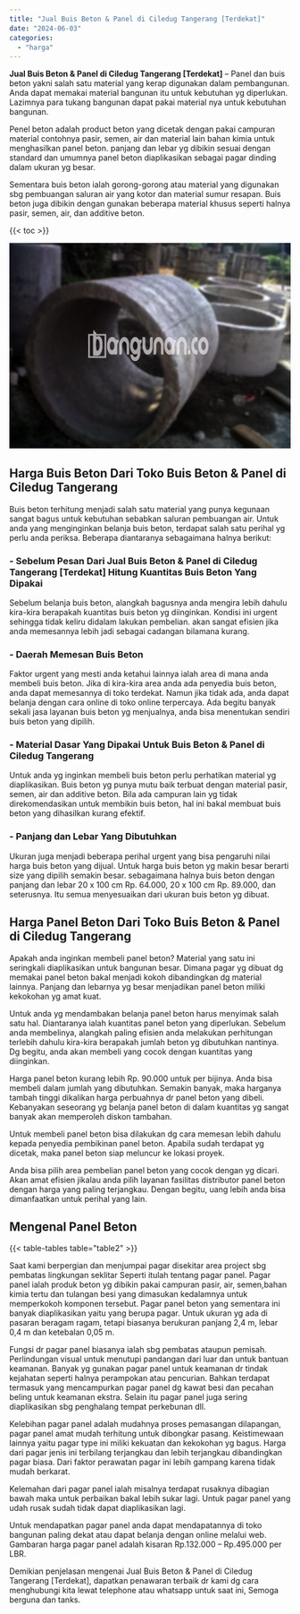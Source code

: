 ```yaml
---
title: "Jual Buis Beton & Panel di Ciledug Tangerang [Terdekat]"
date: "2024-06-03"
categories: 
  - "harga"
---
```


**Jual Buis Beton & Panel di Ciledug Tangerang \[Terdekat\]** – Panel dan buis beton yakni salah satu material yang kerap digunakan dalam pembangunan. Anda dapat memakai material bangunan itu untuk kebutuhan yg diperlukan. Lazimnya para tukang bangunan dapat pakai material nya untuk kebutuhan bangunan.

Penel beton adalah product beton yang dicetak dengan pakai campuran material contohnya pasir, semen, air dan material lain bahan kimia untuk menghasilkan panel beton. panjang dan lebar yg dibikin sesuai dengan standard dan umumnya panel beton diaplikasikan sebagai pagar dinding dalam ukuran yg besar.

Sementara buis beton ialah gorong-gorong atau material yang digunakan sbg pembuangan saluran air yang kotor dan material sumur resapan. Buis beton juga dibikin dengan gunakan beberapa material khusus seperti halnya pasir, semen, air, dan additive beton.

{{< toc >}}

![Jual Buis Beton & Panel di Ciledug Tangerang [Terdekat]](/images/jual-panel-buis-beton-murah-32.png)

## Harga Buis Beton Dari Toko Buis Beton & Panel di Ciledug Tangerang

Buis beton terhitung menjadi salah satu material yang punya kegunaan sangat bagus untuk kebutuhan sebabkan saluran pembuangan air. Untuk anda yang menginginkan belanja buis beton, terdapat salah satu perihal yg perlu anda periksa. Beberapa diantaranya sebagaimana halnya berikut:

### \- Sebelum Pesan Dari Jual Buis Beton & Panel di Ciledug Tangerang \[Terdekat\] Hitung Kuantitas Buis Beton Yang Dipakai

Sebelum belanja buis beton, alangkah bagusnya anda mengira lebih dahulu kira-kira berapakah kuantitas buis beton yg diinginkan. Kondisi ini urgent sehingga tidak keliru didalam lakukan pembelian. akan sangat efisien jika anda memesannya lebih jadi sebagai cadangan bilamana kurang.

### \- Daerah Memesan Buis Beton

Faktor urgent yang mesti anda ketahui lainnya ialah area di mana anda membeli buis beton. Jika di kira-kira area anda ada penyedia buis beton, anda dapat memesannya di toko terdekat. Namun jika tidak ada, anda dapat belanja dengan cara online di toko online terpercaya. Ada begitu banyak sekali jasa layanan buis beton yg menjualnya, anda bisa menentukan sendiri buis beton yang dipilih.

### \- Material Dasar Yang Dipakai Untuk Buis Beton & Panel di Ciledug Tangerang

Untuk anda yg inginkan membeli buis beton perlu perhatikan material yg diaplikasikan. Buis beton yg punya mutu baik terbuat dengan material pasir, semen, air dan additive beton. Bila ada campuran lain yg tidak direkomendasikan untuk membikin buis beton, hal ini bakal membuat buis beton yang dihasilkan kurang efektif.

### \- Panjang dan Lebar Yang Dibutuhkan

Ukuran juga menjadi beberapa perihal urgent yang bisa pengaruhi nilai harga buis beton yang dijual. Untuk harga buis beton yg makin besar berarti size yang dipilih semakin besar. sebagaimana halnya buis beton dengan panjang dan lebar 20 x 100 cm Rp. 64.000, 20 x 100 cm Rp. 89.000, dan seterusnya. Itu semua menyesuaikan dari ukuran buis beton yg dibuat.

## Harga Panel Beton Dari Toko Buis Beton & Panel di Ciledug Tangerang

Apakah anda inginkan membeli panel beton? Material yang satu ini seringkali diaplikasikan untuk bangunan besar. Dimana pagar yg dibuat dg memakai panel beton bakal menjadi kokoh dibandingkan dg material lainnya. Panjang dan lebarnya yg besar menjadikan panel beton miliki kekokohan yg amat kuat.

Untuk anda yg mendambakan belanja panel beton harus menyimak salah satu hal. Diantaranya ialah kuantitas panel beton yang diperlukan. Sebelum anda membelinya, alangkah paling efisien anda melakukan perhitungan terlebih dahulu kira-kira berapakah jumlah beton yg dibutuhkan nantinya. Dg begitu, anda akan membeli yang cocok dengan kuantitas yang diinginkan.

Harga panel beton kurang lebih Rp. 90.000 untuk per bijinya. Anda bisa membeli dalam jumlah yang dibutuhkan. Semakin banyak, maka harganya tambah tinggi dikalikan harga perbuahnya dr panel beton yang dibeli. Kebanyakan seseorang yg belanja panel beton di dalam kuantitas yg sangat banyak akan memperoleh diskon tambahan.

Untuk membeli panel beton bisa dilakukan dg cara memesan lebih dahulu kepada penyedia pembikinan panel beton. Apabila sudah terdapat yg dicetak, maka panel beton siap meluncur ke lokasi proyek.

Anda bisa pilih area pembelian panel beton yang cocok dengan yg dicari. Akan amat efisien jikalau anda pilih layanan fasilitas distributor panel beton dengan harga yang paling terjangkau. Dengan begitu, uang lebih anda bisa dimanfaatkan untuk perihal yang lain.

## Mengenal Panel Beton

{{< table-tables table="table2" >}}

Saat kami berpergian dan menjumpai pagar disekitar area project sbg pembatas lingkungan seklitar Seperti itulah tentang pagar panel. Pagar panel ialah produk beton yg dibikin pakai campuran pasir, air, semen,bahan kimia tertu dan tulangan besi yang dimasukan kedalamnya untuk memperkokoh komponen tersebut. Pagar panel beton yang sementara ini banyak diaplikasikan yaitu yang berupa pagar. Untuk ukuran yg ada di pasaran beragam ragam, tetapi biasanya berukuran panjang 2,4 m, lebar 0,4 m dan ketebalan 0,05 m.

Fungsi dr pagar panel biasanya ialah sbg pembatas ataupun pemisah. Perlindungan visual untuk menutupi pandangan dari luar dan untuk bantuan keamanan. Banyak yg gunakan pagar panel untuk keamanan dr tindak kejahatan seperti halnya perampokan atau pencurian. Bahkan terdapat termasuk yang mencampurkan pagar panel dg kawat besi dan pecahan beling untuk keamanan ekstra. Selain itu pagar panel juga sering diaplikasikan sbg penghalang tempat perkebunan dll.

Kelebihan pagar panel adalah mudahnya proses pemasangan dilapangan, pagar panel amat mudah terhitung untuk dibongkar pasang. Keistimewaan lainnya yaitu pagar type ini miliki kekuatan dan kekokohan yg bagus. Harga dari pagar jenis ini terbilang terjangkau dan lebih terjangkau dibandingkan pagar biasa. Dari faktor perawatan pagar ini lebih gampang karena tidak mudah berkarat.

Kelemahan dari pagar panel ialah misalnya terdapat rusaknya dibagian bawah maka untuk perbaikan bakal lebih sukar lagi. Untuk pagar panel yang udah rusak sudah tidak dapat diaplikasikan lagi.

Untuk mendapatkan pagar panel anda dapat mendapatannya di toko bangunan paling dekat atau dapat belanja dengan online melalui web. Gambaran harga pagar panel adalah kisaran Rp.132.000 – Rp.495.000 per LBR.

Demikian penjelasan mengenai Jual Buis Beton & Panel di Ciledug Tangerang \[Terdekat\], dapatkan penawaran terbaik dr kami dg cara menghubungi kita lewat telephone atau whatsapp untuk saat ini, Semoga berguna dan tanks.
